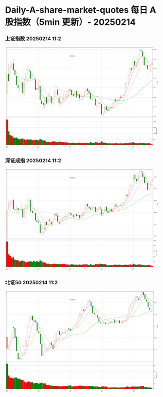 
# Daily-A-share-market-quotes 每日 A 股指数（5min 更新）- 20250214

### 上证指数 20250214 11:2
![](./fig/2025/2/20250214-sh000001.png)

### 深证成指 20250214 11:2
![](./fig/2025/2/20250214-sz399001.png)

### 北证50 20250214 11:2
![](./fig/2025/2/20250214-bj899050.png)
